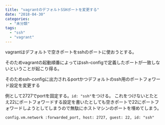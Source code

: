 ```yaml
---
title: "vagrantのデフォルトSSHポートを変更する"
date: "2018-04-30"
categories: 
  - "未分類"
tags: 
  - "ssh"
  - "vagrant"
---
```


vagrantはデフォルトで空きポートをsshのポートに使おうとする。

そのためvagrantの起動順番によってはssh-configで定義したポートが一致しないということが起こり得る。

そのためssh-configに出力されるportかつデフォルトのssh用のポートフォワード設定を変更する

例として2727でportを固定する。`id: "ssh"`をつける。 これをつけないとたとえ22にポートフォワードする設定を書いたとしても空きポートで22にポートフォワードしようとしてしまうので無駄にホストマシンのポートを埋めてしまう。

```
config.vm.network :forwarded_port, host: 2727, guest: 22, id: "ssh"
```
